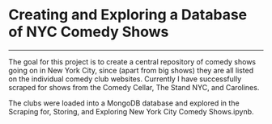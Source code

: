 # Creating and Exploring a Database of NYC Comedy Shows
***

The goal for this project is to create a central repository of comedy shows going on in New York City, since (apart from big shows) they are all listed on the individual comedy club websites.  Currently I have successfully scraped for shows from the Comedy Cellar, The Stand NYC, and Carolines.

The clubs were loaded into a MongoDB database and explored in the Scraping for, Storing, and Exploring New York City Comedy Shows.ipynb.
